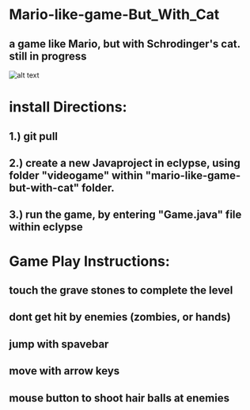# Mario-like-game-But_With_Cat
## a game like Mario, but with Schrodinger's cat. still in progress

![alt text](https://github.com/Adamdand/blob/Mario-like-game-But_With_Cat/GamePlay.jpg?raw=true)

# install Directions:
## 1.) git pull
## 2.) create a new Javaproject in eclypse, using folder "videogame" within "mario-like-game-but-with-cat" folder.
## 3.) run the game, by entering "Game.java" file within eclypse

# Game Play Instructions:
## touch the grave stones to complete the level
## dont get hit by enemies (zombies, or hands)
## jump with spavebar
## move with arrow keys
## mouse button to shoot hair balls at enemies

